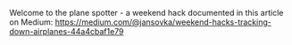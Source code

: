 Welcome to the plane spotter - a weekend hack documented in this article on Medium: https://medium.com/@jansovka/weekend-hacks-tracking-down-airplanes-44a4cbaf1e79
